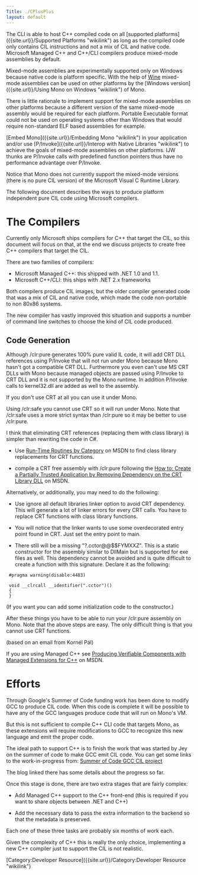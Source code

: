 ```yaml
---
Title: ./CPlusPlus
layout: default
---
```


The CLI is able to host C++ compiled code on all [supported
platforms]({{site.url}}/Supported Platforms "wikilink") as long as the compiled code
only contains CIL instructions and not a mix of CIL and native code.
Microsoft Managed C++ and C++/CLI compilers produce mixed-mode
assemblies by default.

Mixed-mode assemblies are experimentally supported only on Windows
because native code is platform specific. With the help of
[Wine](http://www.winehq.org/) mixed-mode assemblies can be used on
other platforms by the [Windows
version]({{site.url}}/Using Mono on Windows "wikilink") of Mono.

There is little rationale to implement support for mixed-mode assemblies
on other platforms because a different version of the same mixed-mode
assembly would be required for each platform. Portable Executable format
could not be used on operating systems other than Windows that would
require non-standard ELF based assemblies for example.

[Embed Mono]({{site.url}}/Embedding Mono "wikilink") in your application and/or use
[P/Invoke]({{site.url}}/Interop with Native Libraries "wikilink") to achieve the
goals of mixed-mode assemblies on other platforms. IJW thunks are
P/Invoke calls with predefined function pointers thus have no
performance advantage over P/Invoke.

Notice that Mono does not currently support the mixed-mode versions
(there is no pure CIL version) of the Microsoft Visual C Runtime
Library.

The following document describes the ways to produce platform
independent pure CIL code using Microsoft compilers.

The Compilers
=============

Currently only Microsoft ships compilers for C++ that target the CIL, so
this document will focus on that, at the end we discuss projects to
create free C++ compilers that target the CIL.

There are two families of compilers:

-   Microsoft Managed C++: this shipped with .NET 1.0 and 1.1.
-   Microsoft C++/CLI: this ships with .NET 2.x frameworks

Both compilers produce CIL images, but the older compiler generated code
that was a mix of CIL and native code, which made the code non-portable
to non 80x86 systems.

The new compiler has vastly improved this situation and supports a
number of command line switches to choose the kind of CIL code produced.

Code Generation
---------------

Although /clr:pure generates 100% pure valid IL code, it will add CRT
DLL references using P/Invoke that will not run under Mono because Mono
hasn't got a compatible CRT DLL. Furthermore you even can't use MS CRT
DLLs with Mono because managed objects are passed using P/Invoke to CRT
DLL and it is not supported by the Mono runtime. In addition P/Invoke
calls to kernel32.dll are added as well to the assembly.

If you don't use CRT at all you can use it under Mono.

Using /clr:safe you cannot use CRT so it will run under Mono. Note that
/clr:safe uses a more strict syntax than /clr:pure so it may be better
to use /clr:pure.

I think that eliminating CRT references (replacing them with class
library) is simpler than rewriting the code in C\#.

-   Use [Run-Time Routines by
    Category](http://msdn.microsoft.com/en-us/library/2aza74he.aspx) on
    MSDN to find class library replacements for CRT functions.

-   compile a CRT free assembly with /clr:pure following the [How to:
    Create a Partially Trusted Application by Removing Dependency on the
    CRT Library
    DLL](http://msdn.microsoft.com/en-us/library/ms235238.aspx) on MSDN.

Alternatively, or additionally, you may need to do the following:

-   Use ignore all default libraries linker option to avoid CRT
    dependency. This will generate a lot of linker errors for every CRT
    calls. You have to replace CRT functions with class library
    functions.

-   You will notice that the linker wants to use some overdecorated
    entry point found in CRT. Just set the entry point to main.

-   There still will be a missing "?.cctor@@\$\$FYMXXZ". This is a
    static constructor for the assembly similar to DllMain but is
    supported for exe files as well. This dependency cannot be avoided
    and is quite difficult to create a function with this signature.
    Declare it as the following:

` #pragma warning(disable:4483)`\
` `\
` void __clrcall __identifier(".cctor")()`\
` {`\
` }`

(If you want you can add some initialization code to the constructor.)

After these things you have to be able to run your /clr:pure assembly on
Mono. Note that the above steps are easy. The only difficult thing is
that you cannot use CRT functions.

(based on an email from Kornél Pál)

If you are using Managed C++ see [Producing Verifiable Components with
Managed Extensions for
C++](http://msdn.microsoft.com/en-us/library/ms384352.aspx) on MSDN.

Efforts
=======

Through Google's Summer of Code funding work has been done to modify GCC
to produce CIL code. When this code is complete it will be possible to
have any of the GCC languages produce code that will run on Mono's VM.

But this is not sufficient to compile C++ CLI code that targets Mono, as
these extensions will require modifications to GCC to recognize this new
language and emit the proper code.

The ideal path to support C++ is to finish the work that was started by
Jey on the summer of code to make GCC emit CIL code. You can get some
links to the work-in-progress from: [Summer of Code GCC CIL
project](Summer2005#{{site.url}}/GCC_CIL "wikilink")

The blog linked there has some details about the progress so far.

Once this stage is done, there are two extra stages that are fairly
complex:

-   Add Managed C++ support to the C++ front-end (this is required if
    you want to share objects between .NET and C++)

-   Add the necessary data to pass the extra information to the backend
    so that the metadata is preserved.

Each one of these three tasks are probably six months of work each.

Given the complexity of C++ this is really the only choice, implementing
a new C++ compiler just to support the CIL is not realistic.

[Category:Developer Resource]({{site.url}}/Category:Developer Resource "wikilink")
